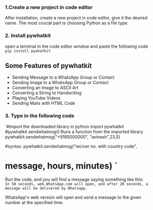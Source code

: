 ### 1.Create a new project in code editor

After installation, create a new project in code editor, give it the desired name. The most crucial part is choosing Python as a file type. <br>

### 2. Install pywhatkit

open a terminal in the code editor window and paste the following code <br>
  `pip install pywhatkit`
  
## Some Features of pywhatkit
* Sending Message to a WhatsApp Group or Contact
* Sending Image to a WhatsApp Group or Contact
* Converting an Image to ASCII Art
* Converting a String to Handwriting
* Playing YouTube Videos
* Sending Mails with HTML Code


### 3. Type in the following code 

`#import the downloaded library in python 
import pywhatkit 
#pywhatkit.sendwhatmsg():Runs a function from the imported library
pywhatkit.sendwhatmsg("+9185000000", "avinash",23,5)

#syntax: pywhatkit.sendwhatmsg("reciver no. with country code",
# message, hours, minutes) `

Run the code, and you will find a message saying something like this: <br>
`In 50 seconds, web.WhatsApp.com will open, and after 20 seconds, a message will be delivered by Whatsapp.`

WhatsApp's web version will open and send a message to the given number at the specified time.
